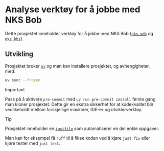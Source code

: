 # Analyse verktøy for å jobbe med NKS Bob

Dette prosjektet inneholder verktøy for å jobbe med NKS Bob
([`nks_vdb`](https://github.com/navikt/nks_vdb) og
[`nks_kbs`](https://github.com/navikt/nks_kbs)).

## Utvikling

Prosjektet bruker [`uv`](https://docs.astral.sh/uv/) og man kan installere
prosjektet, og avhengigheter, med:

```bash
uv sync --frozen
```

> [!IMPORTANT]
> Pass på å aktivere `pre-commit` med `uv run pre-commit install` første gang
> man kloner prosjektet. Dette gir en ekstra sikkerhet for at kodekvalitet blir
> vedlikeholdt mellom forskjellige maskiner, IDE-er og utviklerverktøy.

> [!TIP]
> Prosjektet inneholder en [`justfile`](https://github.com/casey/just) som
> automatiserer en del enkle oppgaver.
>
> Man kan for eksempel få `ruff` til å fikse koden ved å kjøre `just fix` eller
> kjøre tester med `just test`.
